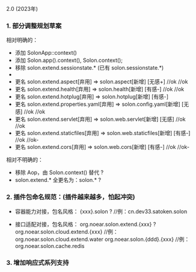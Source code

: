 2.0 (2023年)

### 1. 部分调整规划草案

相对明确的：

* 添加 SolonApp::context() 
* 添加 Solon.app().context(), Solon.context();
* 移除 solon.extend.sessionstate.* (已有 solon.sessionstate.*)
* 
* 更名 solon.extend.aspect[弃用]          => solon.aspect[新增]          [无感+] //ok //ok
* 更名 solon.extend.health[弃用]          => solon.health[新增]          [有感-] //ok //ok
* 更名 solon.extend.hotplug[弃用]         => solon.hotplug[新增]         [有感-]
* 更名 solon.extend.properties.yaml[弃用] => solon.config.yaml[新增]     [无感]  //ok //ok
* 更名 solon.extend.servlet[弃用]         => solon.web.servlet[新增]     [无感]  //ok //ok
* 更名 solon.extend.staticfiles[弃用]     => solon.web.staticfiles[新增] [有感-] //ok //ok-
* 更名 solon.extend.cors[弃用]            => solon.web.cors[新增]        [有感-] //ok //ok-

相对不明确的：

* 移除 Aop，由 Solon.context() 替代 ?
* solon.extend.* 全更名为：solon.* ?


### 2. 插件包命名规范：(插件越来越多，怕起冲突)

* 容器能力对接，包名风格：
{xxx}.solon ?                      //例：cn.dev33.satoken.solon

* 接口适配对接，包名风格：
org.noear.solon.extend.{xxx} ?
org.noear.solon.cloud.extend.{xxx}  //例：org.noear.solon.cloud.extend.water
org.noear.solon.{ddd}.{xxx}         //例：org.noear.solon.cache.redis

### 3. 增加响应式系列支持
